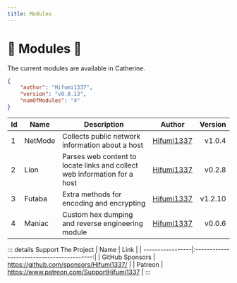 ```yaml
---
title: Modules
---
```


# :crab: Modules :crab:

The current modules are available in Catherine.

```json
{
    "author": "Hifumi1337",
    "version": "v0.0.13",
    "numOfModules": "4"
}
```

| Id  | Name    | Description                                                               | Author                                      | Version  |
| --- | ------- | ------------------------------------------------------------------------- | ------------------------------------------- | -------: |
| 1   | NetMode | Collects public network information about a host                          | [Hifumi1337](https://github.com/Hifumi1337) |  v1.0.4  |
| 2   | Lion    | Parses web content to locate links and collect web information for a host | [Hifumi1337](https://github.com/Hifumi1337) |  v0.2.8  |
| 3   | Futaba  | Extra methods for encoding and encrypting                                 | [Hifumi1337](https://github.com/Hifumi1337) |  v1.2.10 |
| 4   | Maniac  | Custom hex dumping and reverse engineering module                         | [Hifumi1337](https://github.com/Hifumi1337) |  v0.0.6  |

::: details Support The Project
| Name             | Link                                       |
| -----------------|:------------------------------------------:|
| GitHub Sponsors | https://github.com/sponsors/Hifumi1337/     |
| Patreon | https://www.patreon.com/SupportHifumi1337           |
:::
